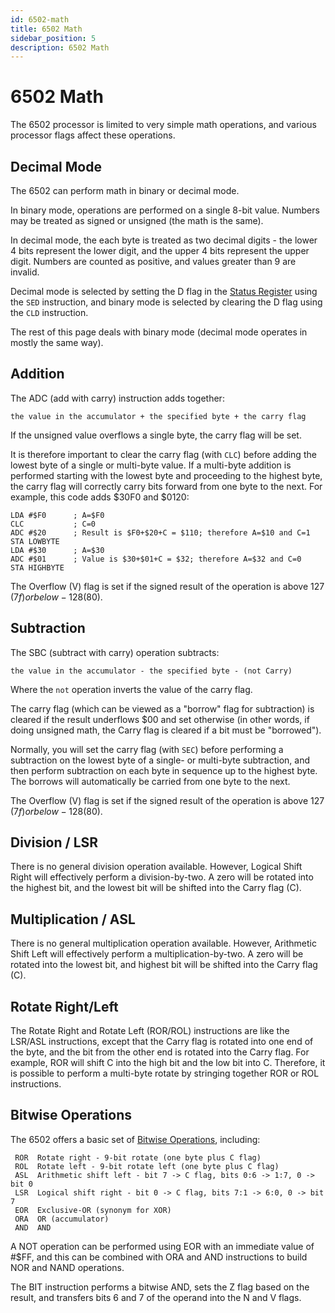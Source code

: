 ```yaml
---
id: 6502-math
title: 6502 Math
sidebar_position: 5
description: 6502 Math
---
```


# 6502 Math

The 6502 processor is limited to very simple math operations, and various processor flags affect these operations.

## Decimal Mode

The 6502 can perform math in binary or decimal mode.

In binary mode, operations are performed on a single 8-bit value. Numbers may be treated as signed or unsigned (the math is the same).

In decimal mode, the each byte is treated as two decimal digits - the lower 4 bits represent the lower digit, and the upper 4 bits represent the upper digit. Numbers are counted as positive, and values greater than 9 are invalid.

Decimal mode is selected by setting the D flag in the [Status Register](./6502.md#registers) using the `SED` instruction, and binary mode is selected by clearing the D flag using the `CLD` instruction.

The rest of this page deals with binary mode (decimal mode operates in mostly the same way).

## Addition

The ADC (add with carry) instruction adds together:

```text
the value in the accumulator + the specified byte + the carry flag
```

If the unsigned value overflows a single byte, the carry flag will be set.

It is therefore important to clear the carry flag (with `CLC`) before adding the lowest byte of a single or multi-byte value. If a multi-byte addition is performed starting with the lowest byte and proceeding to the highest byte, the carry flag will correctly carry bits forward from one byte to the next. For example, this code adds $30F0 and $0120:

```assembly
LDA #$F0      ; A=$F0
CLC           ; C=0
ADC #$20      ; Result is $F0+$20+C = $110; therefore A=$10 and C=1
STA LOWBYTE
LDA #$30      ; A=$30
ADC #$01      ; Value is $30+$01+C = $32; therefore A=$32 and C=0
STA HIGHBYTE
```

The Overflow (V) flag is set if the signed result of the operation is above 127 ($7f) or below -128 ($80).

## Subtraction

The SBC (subtract with carry) operation subtracts:

```text
the value in the accumulator - the specified byte - (not Carry)
```

Where the `not` operation inverts the value of the carry flag.

The carry flag (which can be viewed as a "borrow" flag for subtraction) is cleared if the result underflows $00 and set otherwise (in other words, if doing unsigned math, the Carry flag is cleared if a bit must be "borrowed").

Normally, you will set the carry flag (with `SEC`) before performing a subtraction on the lowest byte of a single- or multi-byte subtraction, and then perform subtraction on each byte in sequence up to the highest byte. The borrows will automatically be carried from one byte to the next.

The Overflow (V) flag is set if the signed result of the operation is above 127 ($7f) or below -128 ($80).

## Division / LSR

There is no general division operation available. However, Logical Shift Right will effectively perform a division-by-two. A zero will be rotated into the highest bit, and the lowest bit will be shifted into the Carry flag (C).

## Multiplication / ASL

There is no general multiplication operation available. However, Arithmetic Shift Left will effectively perform a multiplication-by-two. A zero will be rotated into the lowest bit, and highest bit will be shifted into the Carry flag (C).

## Rotate Right/Left

The Rotate Right and Rotate Left (ROR/ROL) instructions are like the LSR/ASL instructions, except that the Carry flag is rotated into one end of the byte, and the bit from the other end is rotated into the Carry flag. For example, ROR will shift C into the high bit and the low bit into C. Therefore, it is possible to perform a multi-byte rotate by stringing together ROR or ROL instructions.

## Bitwise Operations

The 6502 offers a basic set of [Bitwise Operations](/E-ComputerArchitecture/bitwise-operations.md), including:

```text
 ROR  Rotate right - 9-bit rotate (one byte plus C flag)
 ROL  Rotate left - 9-bit rotate left (one byte plus C flag)
 ASL  Arithmetic shift left - bit 7 -> C flag, bits 0:6 -> 1:7, 0 -> bit 0
 LSR  Logical shift right - bit 0 -> C flag, bits 7:1 -> 6:0, 0 -> bit 7
 EOR  Exclusive-OR (synonym for XOR)
 ORA  OR (accumulator)
 AND  AND
```

A NOT operation can be performed using EOR with an immediate value of #$FF, and this can be combined with ORA and AND instructions to build NOR and NAND operations.

The BIT instruction performs a bitwise AND, sets the Z flag based on the result, and transfers bits 6 and 7 of the operand into the N and V flags.

